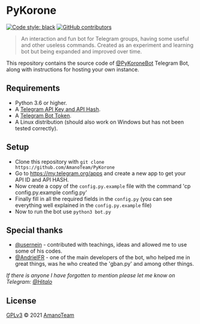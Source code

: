 # PyKorone

[![Code style: black](https://img.shields.io/badge/code%20style-black-000000.svg)](https://github.com/psf/black)
[![GitHub contributors](https://img.shields.io/github/contributors/AmanoTeam/PyKorone.svg)](https://GitHub.com/AmanoTeam/PyKorone/graphs/contributors/)

> An interaction and fun bot for Telegram groups, having some useful and other useless commands.
> Created as an experiment and learning bot but being expanded and improved over time.

This repository contains the source code of [@PyKoroneBot](https://t.me/PyKoroneBot) Telegram Bot, along with instructions for hosting your own instance.

## Requirements

- Python 3.6 or higher.
- A [Telegram API Key and API Hash](https://docs.pyrogram.org/intro/setup#api-keys).
- A [Telegram Bot Token](https://t.me/botfather).
- A Linux distribution (should also work on Windows but has not been tested correctly).

## Setup

- Clone this repository with `git clone https://github.com/AmanoTeam/PyKorone`
- Go to https://my.telegram.org/apps and create a new app to get your API ID and API HASH.
- Now create a copy of the `config.py.example` file with the command 'cp config.py.example config.py'
- Finally fill in all the required fields in the `config.py` (you can see everything well explained in the `config.py.example` file)
- Now to run the bot use `python3 bot.py`

## Special thanks

- [@usernein](https://github.com/usernein) - contributed with teachings, ideas and allowed me to use some of his codes.
- [@AndrielFR](https://github.com/AndrielFR) - one of the main developers of the bot, who helped me in great things, was he who created the 'gban.py' and among other things.

_If there is anyone I have forgotten to mention please let me know on Telegram: [@Hitalo](https://t.me/Hitalo)_

## License

[GPLv3](https://github.com/AmanoTeam/PyKorone/blob/main/LICENSE) © 2021 [AmanoTeam](https//github.com/AmanoTeam)
